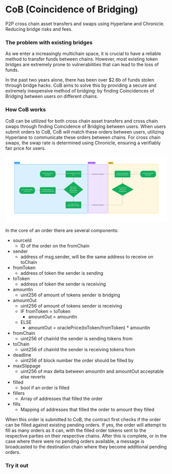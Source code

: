 # CoB (Coincidence of Bridging)

P2P cross chain asset transfers and swaps using Hyperlane and Chronicle. Reducing bridge risks and fees.

### The problem with existing bridges

As we enter a increasingly multichain space, it is crucial to have a reliable method to transfer funds between chains. However, most existing token bridges are extremely prone to vulnerabilities that can lead to the loss of funds.

In the past two years alone, there has been over $2.6b of funds stolen through bridge hacks. CoB aims to solve this by providing a secure and extremely inexpensive method of bridging: by finding Coincidences of Bridging between users on different chains.

### How CoB works

CoB can be utilized for both cross chain asset transfers and cross chain swaps through finding Coincidence of Bridging between users. When users submit orders to CoB, CoB will match these orders between users, utilizing Hyperlane to communicate these orders between chains. For cross chain swaps, the swap rate is determined using Chronicle, ensuring a verifiably fair price for users.

![Alt text](./assets/CoBContractFlow.png)

In the core of an order there are several components:

- sourceId
  - ID of the order on the fromChain
- sender
  - address of msg.sender, will be the same address to receive on toChain
- fromToken
  - address of token the sender is sending
- toToken
  - address of token the sender is receiving
- amountIn
  - uint256 of amount of tokens sender is bridging
- amountOut
  - uint256 of amount of tokens sender is receiving
  - IF fromToken = toToken
    - amountOut = amountIn
  - ELSE
    - amountOut = oraclePrice(toToken/fromToken) \* amountIn
- fromChain
  - uint256 of chainId the sender is sending tokens from
- toChain
  - uint256 of chainId the sender is receiving tokens from
- deadline
  - uint256 of block number the order should be filled by
- maxSlippage
  - uint256 of max delta between amountIn and amountOut acceptable else reverts
- filled
  - bool if an order is filled
- fillers
  - Array of addresses that filled the order
- fills
  - Mapping of addresses that filled the order to amount they filled

When this order is submitted to CoB, the contract first checks if the order can be filled against existing pending orders. If yes, the order will attempt to fill as many orders as it can, with the filled order tokens sent to the respective parties on their respective chains. After this is complete, or in the case where there were no pending orders available, a message is broadcasted to the destination chain where they become additional pending orders.

### Try it out
